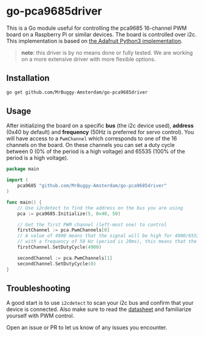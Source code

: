 # go-pca9685driver

This is a Go module useful for controlling the pca9685 16-channel PWM board on a Raspberry Pi or similar devices. The board is controlled over i2c. This implementation is based on [the Adafruit Python3 implementation](https://github.com/adafruit/Adafruit_CircuitPython_PCA9685).

> **note**: this driver is by no means done or fully tested. We are working on a more extensive driver with more flexible options.

## Installation

```bash
go get github.com/MrBuggy-Amsterdam/go-pca9685driver
```

## Usage

After initializing the board on a specific **bus** (the i2c device used), **address** (0x40 by default) and **frequency** (50Hz is preferred for servo control). You will have access to a `PwmChannel` which corresponds to one of the 16 channels on the board. On these channels you can set a duty cycle between 0 (0% of the period is a high voltage) and 65535 (100% of the period is a high voltage). 

```Go
package main

import (
    pca9685 "github.com/MrBuggy-Amsterdam/go-pca9685driver"
)

func main() {
	// Use i2cdetect to find the address on the bus you are using
	pca := pca9685.Initialize(5, 0x40, 50)

	// Get the first PWM channel (left-most one) to control
	firstChannel := pca.PwmChannels[0]
	// A value of 4900 means that the signal will be high for 4900/65535 = 0.075% of the time
	// with a frequency of 50 Hz (period is 20ms), this means that the signal will be high for about 0.075 * 20 = 1.5ms
	firstChannel.SetDutyCycle(4900)

	secondChannel := pca.PwmChannels[1]
	secondChannel.SetDutyCycle(0)
}
```

## Troubleshooting

A good start is to use `i2cdetect` to scan your i2c bus and confirm that your device is connected. Also make sure to read the [datasheet](https://www.nxp.com/products/power-management/lighting-driver-and-controller-ics/led-controllers/16-channel-12-bit-pwm-fm-plus-ic-bus-led-controller:PCA9685) and familiarize yourself with PWM control.

Open an issue or PR to let us know of any issues you encounter.